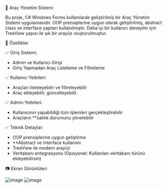 🚗 Araç Yönetim Sistemi  

Bu proje, C# Windows Forms kullanılarak geliştirilmiş bir Araç Yönetim Sistemi uygulamasıdır. 
OOP prensiplerine uygun olarak geliştirilmiş, abstract class ve interface yapıları kullanılmıştır.
Daha iyi bir kullanıcı deneyimi için TreeView yapısı ile şık bir arayüz oluşturulmuştur.  



📌 Özellikler  

✅ Giriş Sistemi:
- Admin ve Kullanıcı Girişi  
- Giriş Yapmadan Araç Listeleme ve Filtreleme 


✅ Kullanıcı Yetkileri:  
- Araçları listeleyebilir ve filtreleyebilir
- Araç ekleyebilir, güncelleyebilir.

  
✅ Admin Yetkileri:  
- Kullanıcının yapabildiği tüm işlemleri gerçekleştirebilir  
- Araçların **satılık durumunu yönetebilir  


✅ Teknik Detaylar:  
- OOP prensiplerine uygun geliştirme  
- **Abstract ve Interface kullanımı 
- TreeView ile modern arayüz
- Veritabanı entegrasyonu (Opsiyonel: Kullanılan veritabanı türünü ekleyebilirsin)  


📷 Ekran Görüntüleri 

![image](https://github.com/user-attachments/assets/875bb31f-f604-4635-b096-088839dd5688)      ![image](https://github.com/user-attachments/assets/23b1a2ff-ffb5-4ab1-819e-ab183bbd3ce5)

